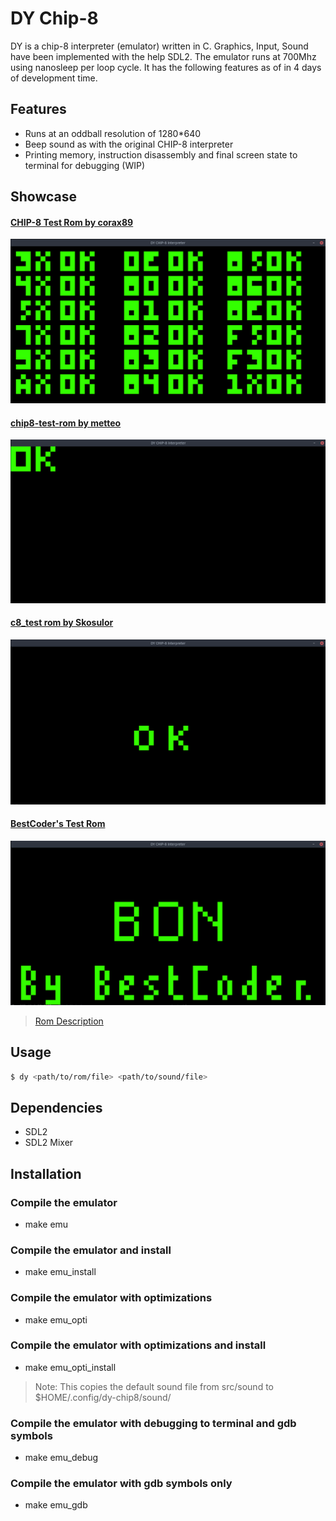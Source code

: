 # DY Chip-8

DY is a chip-8 interpreter (emulator) written in C. Graphics, Input, Sound have been implemented with the help SDL2. The emulator runs at 700Mhz using nanosleep per loop cycle. It has the following features as of in 4 days of development time.

## Features
- Runs at an oddball resolution of 1280*640
- Beep sound as with the original CHIP-8 interpreter
- Printing memory, instruction disassembly and final screen state to terminal for debugging (WIP)

## Showcase

#### [CHIP-8 Test Rom by corax89](https://github.com/corax89/chip8-test-rom)

![test_opcodes.png](img/test_opcodes.png)

#### [chip8-test-rom by metteo](https://github.com/metteo/chip8-test-rom)

![chip8-test-rom.png](img/chip8-test-rom.png)

#### [c8_test rom by Skosulor](https://github.com/Skosulor/c8int/tree/master/test)

![c8_test.png](img/c8_tests.png)

#### [BestCoder's Test Rom](https://cdn.discordapp.com/attachments/465586212804100106/482263586547302426/BC_test.ch8)

![BC_test.png](img/BC_test.png)

> [Rom Description](https://cdn.discordapp.com/attachments/465586212804100106/482263582793531423/BC_test.txt)


## Usage

```bash
$ dy <path/to/rom/file> <path/to/sound/file>
```

## Dependencies
- SDL2
- SDL2 Mixer

## Installation

### Compile the emulator
- make emu

### Compile the emulator and install
- make emu_install

### Compile the emulator with optimizations
- make emu_opti

### Compile the emulator with optimizations and install
- make emu_opti_install

> Note: This copies the default sound file from src/sound to $HOME/.config/dy-chip8/sound/

### Compile the emulator with debugging to terminal and gdb symbols
- make emu_debug

### Compile the emulator with gdb symbols only
- make emu_gdb
